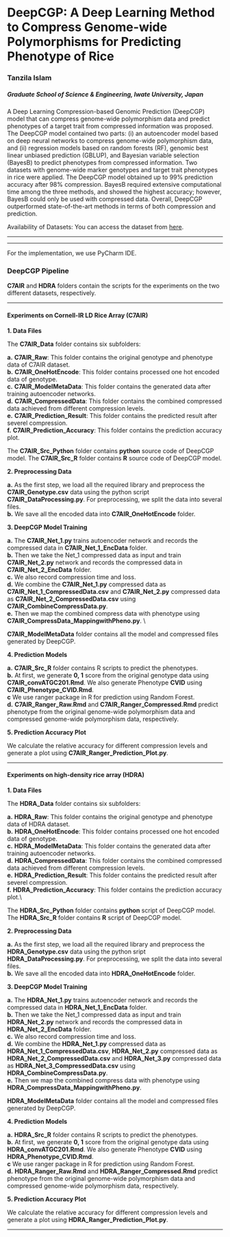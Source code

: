 # DeepCGP: A Deep Learning Method to Compress Genome-wide Polymorphisms for Predicting Phenotype of Rice  

### Tanzila Islam

##### Graduate School of Science & Engineering, Iwate University, Japan

A Deep Learning Compression-based Genomic Prediction (DeepCGP) model that can compress genome-wide polymorphism data and predict phenotypes of a target trait from compressed information was proposed. The DeepCGP model contained two parts: (i) an autoencoder model based on deep neural networks to compress genome-wide polymorphism data, and (ii) regression models based on random forests (RF), genomic best linear unbiased prediction (GBLUP), and Bayesian variable selection (BayesB) to predict phenotypes from compressed information. Two datasets with genome-wide marker genotypes and target trait phenotypes in rice were applied. The DeepCGP model obtained up to 99% prediction accuracy after 98% compression. BayesB required extensive computational time among the three methods, and showed the highest accuracy; however, BayesB could only be used with compressed data. Overall, DeepCGP outperformed state-of-the-art methods in terms of both compression and prediction.  

Availability of Datasets: You can access the dataset from [here](https://drive.google.com/drive/folders/1Fyws-1A8AH7Nt6jKAokxbMGNh1S3KSkx?usp=sharing).

---
---
For the implementation, we use PyCharm IDE. 
### DeepCGP Pipeline

**C7AIR** and **HDRA** folders contain the scripts for the experiments on the two different datasets, respectively.

---
#### Experiments on Cornell-IR LD Rice Array (C7AIR)

**1.  Data Files**

The **C7AIR_Data** folder contains six subfolders: 


**a.** **C7AIR_Raw**: This folder contains the original genotype and phenotype data of C7AIR dataset. \
**b.** **C7AIR_OneHotEncode**: This folder contains processed one hot encoded data of genotype.\
**c.** **C7AIR_ModelMetaData**: This folder contains the generated data after training autoencoder networks.\
**d.** **C7AIR_CompressedData**: This folder contains the combined compressed data achieved from different compression levels.\
**e.** **C7AIR_Prediction_Result**: This folder contains the predicted result after severel compression.\
**f.** **C7AIR_Prediction_Accuracy**: This folder contains the prediction accuracy plot.

The **C7AIR_Src_Python** folder contains **python** source code of DeepCGP model.
The **C7AIR_Src_R** folder contains **R** source code of DeepCGP model.


**2.  Preprocessing Data**


**a.** As the first step, we load all the required library and preprocess the **C7AIR_Genotype.csv** data using the python script **C7AIR_DataProcessing.py**. For preprocessing, we split the data into several files. \
**b.** We save all the encoded data into **C7AIR_OneHotEncode** folder. 


**3. DeepCGP Model Training**

**a.** The **C7AIR_Net_1.py** trains autoencoder network and records the compressed data in **C7AIR_Net_1_EncData** folder. \
**b.** Then we take the Net_1 compressed data as input and train **C7AIR_Net_2.py** network and records the compressed data in **C7AIR_Net_2_EncData** folder. \
**c.** We also record compression time and loss. \
**d.** We combine the **C7AIR_Net_1.py** compressed data as **C7AIR_Net_1_CompressedData.csv** and **C7AIR_Net_2.py** compressed data as **C7AIR_Net_2_CompressedData.csv** using **C7AIR_CombineCompressData.py**.  \
**e.** Then we map the combined compress data with phenotype using **C7AIR_CompressData_MappingwithPheno.py**. \

**C7AIR_ModelMetaData** folder contains all the model and compressed files generated by DeepCGP.


**4. Prediction Models**

**a.** **C7AIR_Src_R** folder contains R scripts to predict the phenotypes. \
**b.** At first, we generate **0, 1** score from the original genotype data using **C7AIR_convATGC201.Rmd**. We also generate Phenotype **CVID** using **C7AIR_Phenotype_CVID.Rmd**. \
**c** We use ranger package in R for prediction using Random Forest. \
**d.** **C7AIR_Ranger_Raw.Rmd** and **C7AIR_Ranger_Compressed.Rmd**  predict phenotype from the original genome-wide polymorphism data and compressed genome-wide polymorphism data, respectively.

**5. Prediction Accuracy Plot**

We calculate the relative accuracy for different compression levels and generate a plot using **C7AIR_Ranger_Prediction_Plot.py**.

---
#### Experiments on high-density rice array (HDRA)

**1.  Data Files**

The **HDRA_Data** folder contains six subfolders: 


**a.** **HDRA_Raw**: This folder contains the original genotype and phenotype data of HDRA dataset. \
**b.** **HDRA_OneHotEncode**: This folder contains processed one hot encoded data of genotype.\
**c.** **HDRA_ModelMetaData**: This folder contains the generated data after training autoencoder networks.\
**d.** **HDRA_CompressedData**: This folder contains the combined compressed data achieved from different compression levels.\
**e.** **HDRA_Prediction_Result**: This folder contains the predicted result after severel compression.\
**f.** **HDRA_Prediction_Accuracy**: This folder contains the prediction accuracy plot.\

The **HDRA_Src_Python** folder contains **python** script of DeepCGP model.
The **HDRA_Src_R** folder contains **R** script of DeepCGP model.


**2.  Preprocessing Data**


**a.** As the first step, we load all the required library and preprocess the **HDRA_Genotype.csv** data using the python sript **HDRA_DataProcessing.py**. For preprocessing, we split the data into several files. \
**b.** We save all the encoded data into **HDRA_OneHotEncode** folder. 


**3. DeepCGP Model Training**

**a.** The **HDRA_Net_1.py** trains autoencoder network and records the compressed data in **HDRA_Net_1_EncData** folder. \
**b.** Then we take the Net_1 compressed data as input and train **HDRA_Net_2.py** network and records the compressed data in **HDRA_Net_2_EncData** folder. \
**c.** We also record compression time and loss. \
**d.** We combine the **HDRA_Net_1.py** compressed data as **HDRA_Net_1_CompressedData.csv**, **HDRA_Net_2.py** compressed data as **HDRA_Net_2_CompressedData.csv** and **HDRA_Net_3.py** compressed data as **HDRA_Net_3_CompressedData.csv** using **HDRA_CombineCompressData.py**.  \
**e.** Then we map the combined compress data with phenotype using **HDRA_CompressData_MappingwithPheno.py**. 

**HDRA_ModelMetaData** folder contains all the model and compressed files generated by DeepCGP.


**4. Prediction Models**

**a.** **HDRA_Src_R** folder contains R scripts to predict the phenotypes. \
**b.** At first, we generate **0, 1** score from the original genotype data using **HDRA_convATGC201.Rmd**. We also generate Phenotype **CVID** using **HDRA_Phenotype_CVID.Rmd**. \
**c** We use ranger package in R for prediction using Random Forest. \
**d.** **HDRA_Ranger_Raw.Rmd** and **HDRA_Ranger_Compressed.Rmd**  predict phenotype from the original genome-wide polymorphism data and compressed genome-wide polymorphism data, respectively.

**5. Prediction Accuracy Plot**

  We calculate the relative accuracy for different compression levels and generate a plot using **HDRA_Ranger_Prediction_Plot.py**.
  
---
